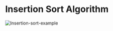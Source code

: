 # Insertion Sort Algorithm


![Insertion-sort-example](https://user-images.githubusercontent.com/46066018/118366049-c3e55d80-b5bc-11eb-848f-6d498ed1f531.gif)
